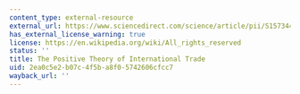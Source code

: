 ```yaml
---
content_type: external-resource
external_url: https://www.sciencedirect.com/science/article/pii/S1573440484010042
has_external_license_warning: true
license: https://en.wikipedia.org/wiki/All_rights_reserved
status: ''
title: The Positive Theory of International Trade
uid: 2ea0c5e2-b07c-4f5b-a8f0-5742606cfcc7
wayback_url: ''
---
```

